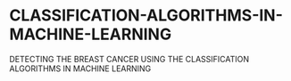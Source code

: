 # CLASSIFICATION-ALGORITHMS-IN-MACHINE-LEARNING
DETECTING THE BREAST CANCER USING THE CLASSIFICATION ALGORITHMS IN MACHINE LEARNING
